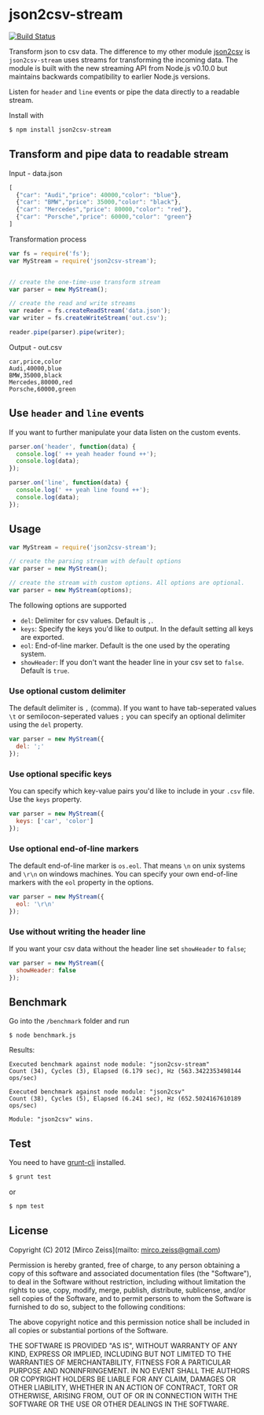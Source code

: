 # json2csv-stream

[![Build Status](https://travis-ci.org/zemirco/json2csv-stream.png)](https://travis-ci.org/zemirco/json2csv-stream)


Transform json to csv data. The difference to my other module
[json2csv](https://github.com/zemirco/json2csv) is `json2csv-stream` uses streams for transforming the incoming
data. The module is built with the new streaming API from Node.js v0.10.0 but maintains backwards compatibility
to earlier Node.js versions.

Listen for `header` and `line` events or pipe the data directly to a readable stream.

Install with

```bash
$ npm install json2csv-stream
```

## Transform and pipe data to readable stream

Input - data.json
```javascript
[
  {"car": "Audi","price": 40000,"color": "blue"},
  {"car": "BMW","price": 35000,"color": "black"},
  {"car": "Mercedes","price": 80000,"color": "red"},
  {"car": "Porsche","price": 60000,"color": "green"}
]
```

Transformation process
```javascript
var fs = require('fs');
var MyStream = require('json2csv-stream');


// create the one-time-use transform stream
var parser = new MyStream();

// create the read and write streams
var reader = fs.createReadStream('data.json');
var writer = fs.createWriteStream('out.csv');

reader.pipe(parser).pipe(writer);
```

Output - out.csv
```
car,price,color
Audi,40000,blue
BMW,35000,black
Mercedes,80000,red
Porsche,60000,green
```

## Use `header` and `line` events

If you want to further manipulate your data listen on the custom events.

```javascript
parser.on('header', function(data) {
  console.log(' ++ yeah header found ++');
  console.log(data);
});

parser.on('line', function(data) {
  console.log(' ++ yeah line found ++');
  console.log(data);
});
```

## Usage

```javascript
var MyStream = require('json2csv-stream');

// create the parsing stream with default options
var parser = new MyStream();

// create the stream with custom options. All options are optional.
var parser = new MyStream(options);
```

The following options are supported

 - `del`: Delimiter for csv values. Default is `,`.
 - `keys`: Specify the keys you'd like to output. In the default setting all keys are exported.
 - `eol`: End-of-line marker. Default is the one used by the operating system.
 - `showHeader`: If you don't want the header line in your csv set to `false`. Default is `true`.

### Use optional custom delimiter

The default delimiter is `,` (comma). If you want to have tab-seperated values `\t` or
semilocon-seperated values `;` you can specify an optional delimiter using the `del` property.

```javascript
var parser = new MyStream({
  del: ';'
});
```

### Use optional specific keys

You can specify which key-value pairs you'd like to include in your `.csv` file. Use the `keys` property.

```javascript
var parser = new MyStream({
  keys: ['car', 'color']
});
```

### Use optional end-of-line markers

The default end-of-line marker is `os.eol`. That means `\n` on unix systems and `\r\n` on windows machines.
You can specify your own end-of-line markers with the `eol` property in the options.

```javascript
var parser = new MyStream({
  eol: '\r\n'
});
```

### Use without writing the header line

If you want your csv data without the header line set `showHeader` to `false`;

```javascript
var parser = new MyStream({
  showHeader: false
});
```

## Benchmark

Go into the `/benchmark` folder and run

```
$ node benchmark.js
```

Results:

```
Executed benchmark against node module: "json2csv-stream"
Count (34), Cycles (3), Elapsed (6.179 sec), Hz (563.3422353498144 ops/sec)

Executed benchmark against node module: "json2csv"
Count (38), Cycles (5), Elapsed (6.241 sec), Hz (652.5024167610189 ops/sec)

Module: "json2csv" wins.
```

## Test

You need to have [grunt-cli](http://gruntjs.com/) installed.

```bash
$ grunt test
```

or

```bash
$ npm test
```

## License

Copyright (C) 2012 [Mirco Zeiss](mailto: mirco.zeiss@gmail.com)

Permission is hereby granted, free of charge, to any person obtaining a copy of this software and associated documentation files (the "Software"), to deal in the Software without restriction, including without limitation the rights to use, copy, modify, merge, publish, distribute, sublicense, and/or sell copies of the Software, and to permit persons to whom the Software is furnished to do so, subject to the following conditions:

The above copyright notice and this permission notice shall be included in all copies or substantial portions of the Software.

THE SOFTWARE IS PROVIDED "AS IS", WITHOUT WARRANTY OF ANY KIND, EXPRESS OR IMPLIED, INCLUDING BUT NOT LIMITED TO THE WARRANTIES OF MERCHANTABILITY, FITNESS FOR A PARTICULAR PURPOSE AND NONINFRINGEMENT. IN NO EVENT SHALL THE AUTHORS OR COPYRIGHT HOLDERS BE LIABLE FOR ANY CLAIM, DAMAGES OR OTHER LIABILITY, WHETHER IN AN ACTION OF CONTRACT, TORT OR OTHERWISE, ARISING FROM, OUT OF OR IN CONNECTION WITH THE SOFTWARE OR THE USE OR OTHER DEALINGS IN THE SOFTWARE.
